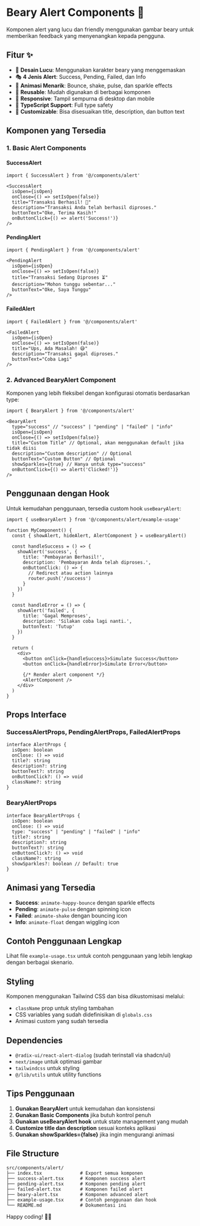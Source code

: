 # Beary Alert Components 🐻

Komponen alert yang lucu dan friendly menggunakan gambar beary untuk memberikan feedback yang menyenangkan kepada pengguna.

## Fitur ✨

- 🎨 **Desain Lucu**: Menggunakan karakter beary yang menggemaskan
- 🎭 **4 Jenis Alert**: Success, Pending, Failed, dan Info
- 🎪 **Animasi Menarik**: Bounce, shake, pulse, dan sparkle effects
- 🔧 **Reusable**: Mudah digunakan di berbagai komponen
- 📱 **Responsive**: Tampil sempurna di desktop dan mobile
- 🎯 **TypeScript Support**: Full type safety
- 🎨 **Customizable**: Bisa disesuaikan title, description, dan button text

## Komponen yang Tersedia

### 1. Basic Alert Components

#### SuccessAlert
```tsx
import { SuccessAlert } from '@/components/alert'

<SuccessAlert
  isOpen={isOpen}
  onClose={() => setIsOpen(false)}
  title="Transaksi Berhasil! 🎉"
  description="Transaksi Anda telah berhasil diproses."
  buttonText="Oke, Terima Kasih!"
  onButtonClick={() => alert('Success!')}
/>
```

#### PendingAlert
```tsx
import { PendingAlert } from '@/components/alert'

<PendingAlert
  isOpen={isOpen}
  onClose={() => setIsOpen(false)}
  title="Transaksi Sedang Diproses ⏳"
  description="Mohon tunggu sebentar..."
  buttonText="Oke, Saya Tunggu"
/>
```

#### FailedAlert
```tsx
import { FailedAlert } from '@/components/alert'

<FailedAlert
  isOpen={isOpen}
  onClose={() => setIsOpen(false)}
  title="Ups, Ada Masalah! 😅"
  description="Transaksi gagal diproses."
  buttonText="Coba Lagi"
/>
```

### 2. Advanced BearyAlert Component

Komponen yang lebih fleksibel dengan konfigurasi otomatis berdasarkan type:

```tsx
import { BearyAlert } from '@/components/alert'

<BearyAlert
  type="success" // "success" | "pending" | "failed" | "info"
  isOpen={isOpen}
  onClose={() => setIsOpen(false)}
  title="Custom Title" // Optional, akan menggunakan default jika tidak diisi
  description="Custom description" // Optional
  buttonText="Custom Button" // Optional
  showSparkles={true} // Hanya untuk type="success"
  onButtonClick={() => alert('Clicked!')}
/>
```

## Penggunaan dengan Hook

Untuk kemudahan penggunaan, tersedia custom hook `useBearyAlert`:

```tsx
import { useBearyAlert } from '@/components/alert/example-usage'

function MyComponent() {
  const { showAlert, hideAlert, AlertComponent } = useBearyAlert()

  const handleSuccess = () => {
    showAlert('success', {
      title: 'Pembayaran Berhasil!',
      description: 'Pembayaran Anda telah diproses.',
      onButtonClick: () => {
        // Redirect atau action lainnya
        router.push('/success')
      }
    })
  }

  const handleError = () => {
    showAlert('failed', {
      title: 'Gagal Memproses',
      description: 'Silakan coba lagi nanti.',
      buttonText: 'Tutup'
    })
  }

  return (
    <div>
      <button onClick={handleSuccess}>Simulate Success</button>
      <button onClick={handleError}>Simulate Error</button>
      
      {/* Render alert component */}
      <AlertComponent />
    </div>
  )
}
```

## Props Interface

### SuccessAlertProps, PendingAlertProps, FailedAlertProps
```tsx
interface AlertProps {
  isOpen: boolean
  onClose: () => void
  title?: string
  description?: string
  buttonText?: string
  onButtonClick?: () => void
  className?: string
}
```

### BearyAlertProps
```tsx
interface BearyAlertProps {
  isOpen: boolean
  onClose: () => void
  type: "success" | "pending" | "failed" | "info"
  title?: string
  description?: string
  buttonText?: string
  onButtonClick?: () => void
  className?: string
  showSparkles?: boolean // Default: true
}
```

## Animasi yang Tersedia

- **Success**: `animate-happy-bounce` dengan sparkle effects
- **Pending**: `animate-pulse` dengan spinning icon
- **Failed**: `animate-shake` dengan bouncing icon
- **Info**: `animate-float` dengan wiggling icon

## Contoh Penggunaan Lengkap

Lihat file `example-usage.tsx` untuk contoh penggunaan yang lebih lengkap dengan berbagai skenario.

## Styling

Komponen menggunakan Tailwind CSS dan bisa dikustomisasi melalui:
- `className` prop untuk styling tambahan
- CSS variables yang sudah didefinisikan di `globals.css`
- Animasi custom yang sudah tersedia

## Dependencies

- `@radix-ui/react-alert-dialog` (sudah terinstall via shadcn/ui)
- `next/image` untuk optimasi gambar
- `tailwindcss` untuk styling
- `@/lib/utils` untuk utility functions

## Tips Penggunaan

1. **Gunakan BearyAlert** untuk kemudahan dan konsistensi
2. **Gunakan Basic Components** jika butuh kontrol penuh
3. **Gunakan useBearyAlert hook** untuk state management yang mudah
4. **Customize title dan description** sesuai konteks aplikasi
5. **Gunakan showSparkles={false}** jika ingin mengurangi animasi

## File Structure

```
src/components/alert/
├── index.tsx              # Export semua komponen
├── success-alert.tsx      # Komponen success alert
├── pending-alert.tsx      # Komponen pending alert
├── failed-alert.tsx       # Komponen failed alert
├── beary-alert.tsx        # Komponen advanced alert
├── example-usage.tsx      # Contoh penggunaan dan hook
└── README.md              # Dokumentasi ini
```

Happy coding! 🎉🐻
